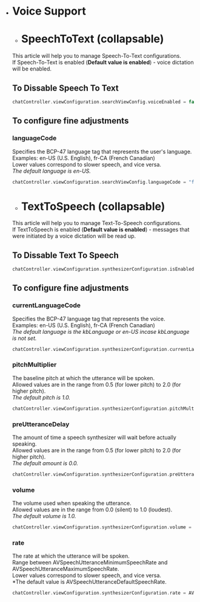 - # Voice Support
    - # SpeechToText  (collapsable)
    This article will help you to manage Speech-To-Text configurations.<br/>
    If Speech-To-Text is enabled (**Default value is enabled**) - voice dictation will be enabled.

    ## To Dissable Speech To Text
    
    ```swift
    chatController.viewConfiguration.searchViewConfig.voiceEnabled = false
    ```

    ## To configure fine adjustments
    ### languageCode
    Specifies the BCP-47 language tag that represents the user's language.<br/>
    Examples: en-US (U.S. English), fr-CA (French Canadian)<br/>
    Lower values correspond to slower speech, and vice versa.<br/>
    *The default language is en-US.*<br/>
    ```swift
    chatController.viewConfiguration.searchViewConfig.languageCode = "fr-CA"
    ```

    - # TextToSpeech  (collapsable)
    This article will help you to manage Text-To-Speech configurations.<br/>
    If TextToSpeech is enabled (**Default value is enabled**) - messages that were initiated by a voice dictation will be read up.

    ## To Dissable Text To Speech
    
    ```swift
    chatController.viewConfiguration.synthesizerConfiguration.isEnabled = false;
    ```

    ## To configure fine adjustments

    ### currentLanguageCode
    Specifies the BCP-47 language tag that represents the voice.<br/>
    Examples: en-US (U.S. English), fr-CA (French Canadian)<br/>
    *The default language is the kbLanguage or en-US incase kbLanguage is not set.* <br/>
    ```swift
    chatController.viewConfiguration.synthesizerConfiguration.currentLanguageCode = "fr-CA"
    ```
    ### pitchMultiplier
    The baseline pitch at which the utterance will be spoken.<br/>
    Allowed values are in the range from 0.5 (for lower pitch) to 2.0 (for higher pitch).<br/>
    *The default pitch is 1.0.* <br/>
    ```swift
    chatController.viewConfiguration.synthesizerConfiguration.pitchMultiplier = 0.5
    ```
    ### preUtteranceDelay
    The amount of time a speech synthesizer will wait before actually speaking.<br/>
    Allowed values are in the range from 0.5 (for lower pitch) to 2.0 (for higher pitch).<br/>
    *The default amount is 0.0.* <br/>
    ```swift
    chatController.viewConfiguration.synthesizerConfiguration.preUtteranceDelay = 2.0
    ```
    ### volume
    The volume used when speaking the utterance.<br/>
    Allowed values are in the range from 0.0 (silent) to 1.0 (loudest).<br/>
    *The default volume is 1.0.* <br/>
    ```swift
    chatController.viewConfiguration.synthesizerConfiguration.volume = 0.7
    ```
    ### rate
    The rate at which the utterance will be spoken.<br/>
    Range between AVSpeechUtteranceMinimumSpeechRate and AVSpeechUtteranceMaximumSpeechRate.<br/>
    Lower values correspond to slower speech, and vice versa.<br/>
    *The default value is AVSpeechUtteranceDefaultSpeechRate.<br/>
    ```swift
    chatController.viewConfiguration.synthesizerConfiguration.rate = AVSpeechUtteranceMaximumSpeechRate
    ```

